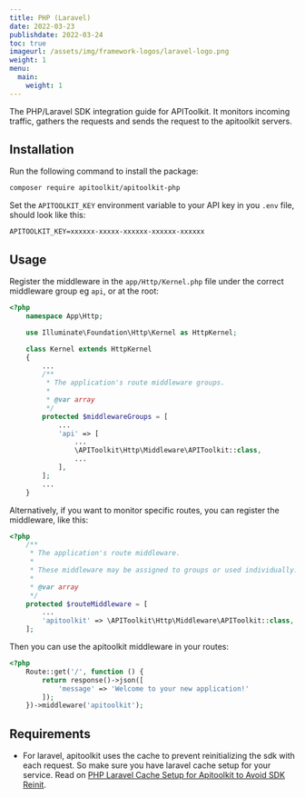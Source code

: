 ```yaml
---
title: PHP (Laravel)
date: 2022-03-23
publishdate: 2022-03-24
toc: true
imageurl: /assets/img/framework-logos/laravel-logo.png
weight: 1
menu:
  main:
    weight: 1
---
```


The PHP/Laravel SDK integration guide for APIToolkit. It monitors incoming traffic, gathers the requests and sends the request to the apitoolkit servers.

## Installation

Run the following command to install the package:

```bash
composer require apitoolkit/apitoolkit-php
```

Set the `APITOOLKIT_KEY` environment variable to your API key in you `.env` file, should look like this:

```
APITOOLKIT_KEY=xxxxxx-xxxxx-xxxxxx-xxxxxx-xxxxxx
```

## Usage

Register the middleware in the `app/Http/Kernel.php` file under the correct middleware group eg `api`, or at the root:

```php
<?php
    namespace App\Http;

    use Illuminate\Foundation\Http\Kernel as HttpKernel;

    class Kernel extends HttpKernel
    {
        ...
        /**
         * The application's route middleware groups.
         *
         * @var array
         */
        protected $middlewareGroups = [
            ...
            'api' => [
                ...
                \APIToolkit\Http\Middleware\APIToolkit::class,
                ...
            ],
        ];
        ...
    }
```

Alternatively, if you want to monitor specific routes, you can register the middleware, like this:

```php 
<?php
    /**
     * The application's route middleware.
     *
     * These middleware may be assigned to groups or used individually.
     *
     * @var array
     */
    protected $routeMiddleware = [
        ...
        'apitoolkit' => \APIToolkit\Http\Middleware\APIToolkit::class,
    ];
```

Then you can use the apitoolkit middleware in your routes:

```php
<?php
    Route::get('/', function () {
        return response()->json([
            'message' => 'Welcome to your new application!'
        ]);
    })->middleware('apitoolkit');
```

## Requirements

- For laravel, apitoolkit uses the cache to prevent reinitializing the sdk with each request. So make sure you have laravel cache setup for your service. Read on [ PHP Laravel Cache Setup for Apitoolkit to Avoid SDK Reinit](https://apitoolkit.io/blog/how-to-setup-php-laravel-cache-for-apitoolkit-to-avoid-sdk-reinitialization/).
